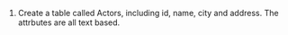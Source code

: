 1. Create a table called Actors, including id, name, city and address. The attrbutes are all text based.
